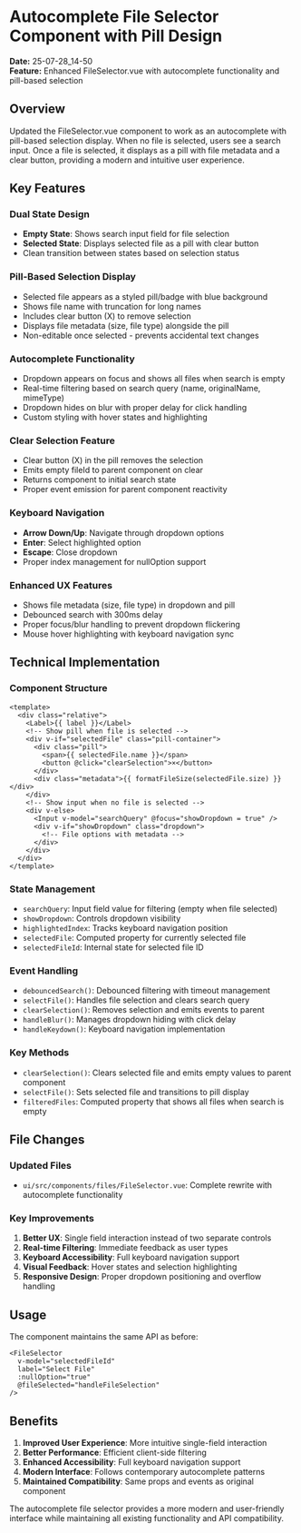 # Autocomplete File Selector Component with Pill Design

**Date:** 25-07-28_14-50  
**Feature:** Enhanced FileSelector.vue with autocomplete functionality and pill-based selection

## Overview

Updated the FileSelector.vue component to work as an autocomplete with pill-based selection display. When no file is selected, users see a search input. Once a file is selected, it displays as a pill with file metadata and a clear button, providing a modern and intuitive user experience.

## Key Features

### Dual State Design
- **Empty State**: Shows search input field for file selection
- **Selected State**: Displays selected file as a pill with clear button
- Clean transition between states based on selection status

### Pill-Based Selection Display
- Selected file appears as a styled pill/badge with blue background
- Shows file name with truncation for long names
- Includes clear button (X) to remove selection
- Displays file metadata (size, file type) alongside the pill
- Non-editable once selected - prevents accidental text changes

### Autocomplete Functionality
- Dropdown appears on focus and shows all files when search is empty
- Real-time filtering based on search query (name, originalName, mimeType)
- Dropdown hides on blur with proper delay for click handling
- Custom styling with hover states and highlighting

### Clear Selection Feature
- Clear button (X) in the pill removes the selection
- Emits empty fileId to parent component on clear
- Returns component to initial search state
- Proper event emission for parent component reactivity

### Keyboard Navigation
- **Arrow Down/Up**: Navigate through dropdown options
- **Enter**: Select highlighted option
- **Escape**: Close dropdown
- Proper index management for nullOption support

### Enhanced UX Features
- Shows file metadata (size, file type) in dropdown and pill
- Debounced search with 300ms delay
- Proper focus/blur handling to prevent dropdown flickering
- Mouse hover highlighting with keyboard navigation sync

## Technical Implementation

### Component Structure
```vue
<template>
  <div class="relative">
    <Label>{{ label }}</Label>
    <!-- Show pill when file is selected -->
    <div v-if="selectedFile" class="pill-container">
      <div class="pill">
        <span>{{ selectedFile.name }}</span>
        <button @click="clearSelection">×</button>
      </div>
      <div class="metadata">{{ formatFileSize(selectedFile.size) }}</div>
    </div>
    <!-- Show input when no file is selected -->
    <div v-else>
      <Input v-model="searchQuery" @focus="showDropdown = true" />
      <div v-if="showDropdown" class="dropdown">
        <!-- File options with metadata -->
      </div>
    </div>
  </div>
</template>
```

### State Management
- `searchQuery`: Input field value for filtering (empty when file selected)
- `showDropdown`: Controls dropdown visibility
- `highlightedIndex`: Tracks keyboard navigation position
- `selectedFile`: Computed property for currently selected file
- `selectedFileId`: Internal state for selected file ID

### Event Handling
- `debouncedSearch()`: Debounced filtering with timeout management
- `selectFile()`: Handles file selection and clears search query
- `clearSelection()`: Removes selection and emits events to parent
- `handleBlur()`: Manages dropdown hiding with click delay
- `handleKeydown()`: Keyboard navigation implementation

### Key Methods
- `clearSelection()`: Clears selected file and emits empty values to parent component
- `selectFile()`: Sets selected file and transitions to pill display
- `filteredFiles`: Computed property that shows all files when search is empty

## File Changes

### Updated Files
- `ui/src/components/files/FileSelector.vue`: Complete rewrite with autocomplete functionality

### Key Improvements
1. **Better UX**: Single field interaction instead of two separate controls
2. **Real-time Filtering**: Immediate feedback as user types
3. **Keyboard Accessibility**: Full keyboard navigation support
4. **Visual Feedback**: Hover states and selection highlighting
5. **Responsive Design**: Proper dropdown positioning and overflow handling

## Usage

The component maintains the same API as before:

```vue
<FileSelector 
  v-model="selectedFileId"
  label="Select File"
  :nullOption="true"
  @fileSelected="handleFileSelection"
/>
```

## Benefits

1. **Improved User Experience**: More intuitive single-field interaction
2. **Better Performance**: Efficient client-side filtering
3. **Enhanced Accessibility**: Full keyboard navigation support
4. **Modern Interface**: Follows contemporary autocomplete patterns
5. **Maintained Compatibility**: Same props and events as original component

The autocomplete file selector provides a more modern and user-friendly interface while maintaining all existing functionality and API compatibility.

